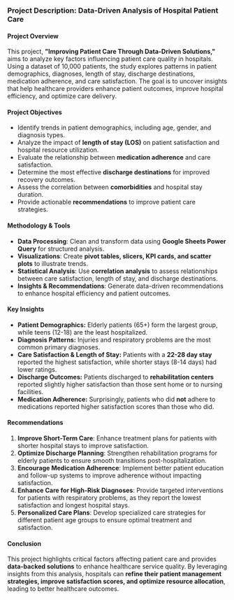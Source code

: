 ### **Project Description: Data-Driven Analysis of Hospital Patient Care**  

#### **Project Overview**  
This project, **"Improving Patient Care Through Data-Driven Solutions,"** aims to analyze key factors influencing patient care quality in hospitals. Using a dataset of 10,000 patients, the study explores patterns in patient demographics, diagnoses, length of stay, discharge destinations, medication adherence, and care satisfaction. The goal is to uncover insights that help healthcare providers enhance patient outcomes, improve hospital efficiency, and optimize care delivery.

#### **Project Objectives**  
- Identify trends in patient demographics, including age, gender, and diagnosis types.  
- Analyze the impact of **length of stay (LOS)** on patient satisfaction and hospital resource utilization.  
- Evaluate the relationship between **medication adherence** and care satisfaction.  
- Determine the most effective **discharge destinations** for improved recovery outcomes.  
- Assess the correlation between **comorbidities** and hospital stay duration.  
- Provide actionable **recommendations** to improve patient care strategies.

#### **Methodology & Tools**  
- **Data Processing**: Clean and transform data using **Google Sheets Power Query** for structured analysis.  
- **Visualizations**: Create **pivot tables, slicers, KPI cards, and scatter plots** to illustrate trends.  
- **Statistical Analysis**: Use **correlation analysis** to assess relationships between care satisfaction, length of stay, and discharge destinations.  
- **Insights & Recommendations**: Generate data-driven recommendations to enhance hospital efficiency and patient outcomes.

#### **Key Insights**  
- **Patient Demographics:** Elderly patients (65+) form the largest group, while teens (12-18) are the least hospitalized.  
- **Diagnosis Patterns:** Injuries and respiratory problems are the most common primary diagnoses.  
- **Care Satisfaction & Length of Stay:** Patients with a **22-28 day stay** reported the highest satisfaction, while shorter stays (8-14 days) had lower ratings.  
- **Discharge Outcomes:** Patients discharged to **rehabilitation centers** reported slightly higher satisfaction than those sent home or to nursing facilities.  
- **Medication Adherence:** Surprisingly, patients who did **not** adhere to medications reported higher satisfaction scores than those who did.

#### **Recommendations**  
1. **Improve Short-Term Care**: Enhance treatment plans for patients with shorter hospital stays to improve satisfaction.  
2. **Optimize Discharge Planning**: Strengthen rehabilitation programs for elderly patients to ensure smooth transitions post-hospitalization.  
3. **Encourage Medication Adherence**: Implement better patient education and follow-up systems to improve adherence without impacting satisfaction.  
4. **Enhance Care for High-Risk Diagnoses**: Provide targeted interventions for patients with respiratory problems, as they report the lowest satisfaction and longest hospital stays.  
5. **Personalized Care Plans**: Develop specialized care strategies for different patient age groups to ensure optimal treatment and satisfaction.

#### **Conclusion**  
This project highlights critical factors affecting patient care and provides **data-backed solutions** to enhance healthcare service quality. By leveraging insights from this analysis, hospitals can **refine their patient management strategies, improve satisfaction scores, and optimize resource allocation**, leading to better healthcare outcomes.
